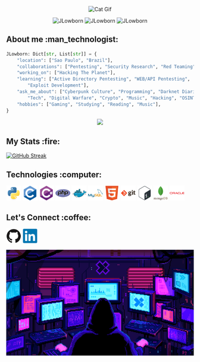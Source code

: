 <p align="center">
  <img src="https://media1.giphy.com/media/WUlplcMpOCEmTGBtBW/giphy.gif" alt="Cat Gif" width=200>
</p>

<p align="center">
  <img src="https://komarev.com/ghpvc/?username=JLowborn&logoColor=purplep&color=810851" alt="JLowborn" />
  <img src="https://img.shields.io/github/followers/JLowborn?style=social" alt="JLowborn" />
  <img src="https://img.shields.io/github/last-commit/JLowborn/JLowborn" alt="JLowborn" />
</p>

<h2>About me :man_technologist:</h2>

```python
JLowborn: Dict[str, List[str]] = {
    "location": ["Sao Paulo", "Brazil"],
    "collaborations": ["Pentesting", "Security Research", "Red Teaming"],
    "working_on": ["Hacking The Planet"],
    "learning": ["Active Directory Pentesting", "WEB/API Pentesting",
        "Exploit Development"],
    "ask_me_about": ["Cyberpunk Culture", "Programming", "Darknet Diaries",
        "Tech", "Digital Warfare", "Crypto", "Music", "Hacking", "OSINT"],
    "hobbies": ["Gaming", "Studying", "Reading", "Music"],
}
```

<p align="center">
  <img src="https://github.com/JLowborn/JLowborn/blob/main/assets/rick.gif" />
</p>

<h2>My Stats :fire:</h2>

[![GitHub Streak](https://github-readme-streak-stats.herokuapp.com?user=JLowborn&theme=midnight-purple&date_format=j%20M%5B%20Y%5D&fire=D13491&stroke=D13491&ring=D13491&sideNums=D13491&currStreakNum=D13491&sideLabels=D13491&currStreakLabel=D13491)](https://git.io/streak-stats)

<h2>Technologies :computer:</h3>
<p>
  <img alt="Python" src="https://github.com/devicons/devicon/blob/master/icons/python/python-original.svg" width=40/>
  <img alt="C" src="https://github.com/devicons/devicon/blob/master/icons/c/c-original.svg" width=40/>
  <img alt="CSharp" src="https://github.com/devicons/devicon/blob/master/icons/csharp/csharp-original.svg" width=40/>
  <img alt="PHP" src="https://github.com/devicons/devicon/blob/master/icons/php/php-original.svg" width=40/>
  <img alt="Docker" src="https://github.com/devicons/devicon/blob/master/icons/docker/docker-original.svg" width=40/>
  <img alt="MySQL" src="https://github.com/devicons/devicon/blob/master/icons/mysql/mysql-original-wordmark.svg" width=40/>
  <img alt="HTML5" src="https://github.com/devicons/devicon/blob/master/icons/html5/html5-original.svg" width=40/>
  <img alt="Git" src="https://github.com/devicons/devicon/blob/master/icons/git/git-original-wordmark.svg" width=40/>
  <img alt="Bash" src="https://github.com/devicons/devicon/blob/master/icons/bash/bash-original.svg" width=40/>
  <img alt="MongoDB" src="https://github.com/devicons/devicon/blob/master/icons/mongodb/mongodb-original-wordmark.svg" width=40/>
  <img alt="Oracle Cloud" src="https://github.com/devicons/devicon/blob/master/icons/oracle/oracle-original.svg" width=40/>
</p>

<h2>Let's Connect :coffee:</h2></a>
<p>
  <a href="https://github.com/JLowborn"><img src="https://github.com/devicons/devicon/blob/master/icons/github/github-original.svg" alt="GitHub" width=40/></a>
  <a href="https://www.linkedin.com/in/carlosjesus46/"><img src="https://github.com/devicons/devicon/blob/master/icons/linkedin/linkedin-original.svg" alt="LinkedIn" width=40/></a>
</p>

<p align="center">
  <img src="https://github.com/JLowborn/JLowborn/blob/main/assets/hacker.gif" width=1000>
</p>
